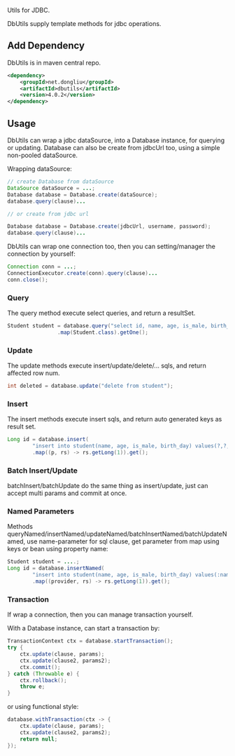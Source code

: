 Utils for JDBC.

DbUtils supply template methods for jdbc operations.

## Add Dependency

DbUtils is in maven central repo.

```xml
<dependency>
    <groupId>net.dongliu</groupId>
    <artifactId>dbutils</artifactId>
    <version>4.0.2</version>
</dependency>

```

## Usage

DbUtils can wrap a jdbc dataSource, into a Database instance, for querying or updating.
Database can also be create from jdbcUrl too, using a simple non-pooled dataSource.

Wrapping dataSource:

```java
// create Database from dataSource
DataSource dataSource = ...;
Database database = Database.create(dataSource);
database.query(clause)...

// or create from jdbc url

Database database = Database.create(jdbcUrl, username, password);
database.query(clause)...
```

DbUtils can wrap one connection too, then you can setting/manager the connection by yourself:

```java
Connection conn = ...;
ConnectionExecutor.create(conn).query(clause)...
conn.close();
```

### Query

The query method execute select queries, and return a resultSet.

```java
Student student = database.query("select id, name, age, is_male, birth_day from student where id=?", 1L)
                .map(Student.class).getOne();
```

### Update

The update methods execute insert/update/delete/... sqls, and return affected row num.

```java
int deleted = database.update("delete from student");
```

### Insert

The insert methods execute insert sqls, and return auto generated keys as result set.

```java
Long id = database.insert(
        "insert into student(name, age, is_male, birth_day) values(?,?,?,?)", name, age, true, birthDay)
        .map((p, rs) -> rs.getLong(1)).get();
```

### Batch Insert/Update

batchInsert/batchUpdate do the same thing as insert/update, just can accept multi params and commit at once.

### Named Parameters

Methods queryNamed/insertNamed/updateNamed/batchInsertNamed/batchUpdateNamed, use name-parameter for sql clause, get parameter from map using keys or bean using property name:

```java
Student student = ....;
Long id = database.insertNamed(
        "insert into student(name, age, is_male, birth_day) values(:name,:age,:isMale,:birthDay)", student)
        .map((provider, rs) -> rs.getLong(1)).get();

```

### Transaction

If wrap a connection, then you can manage transaction yourself.

With a Database instance, can start a transaction by:
```java
TransactionContext ctx = database.startTransaction();
try {
    ctx.update(clause, params);
    ctx.update(clause2, params2);
    ctx.commit();
} catch (Throwable e) {
    ctx.rollback();
    throw e;
}
```

or using functional style:

```java
database.withTransaction(ctx -> {
    ctx.update(clause, params);
    ctx.update(clause2, params2);
    return null;
});
```
